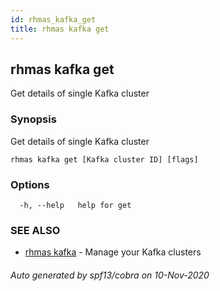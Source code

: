 ```yaml
---
id: rhmas_kafka_get
title: rhmas kafka get
---
```

## rhmas kafka get

Get details of single Kafka cluster

### Synopsis

Get details of single Kafka cluster

```
rhmas kafka get [Kafka cluster ID] [flags]
```

### Options

```
  -h, --help   help for get
```

### SEE ALSO

* [rhmas kafka](rhmas_kafka.md)	 - Manage your Kafka clusters

###### Auto generated by spf13/cobra on 10-Nov-2020
